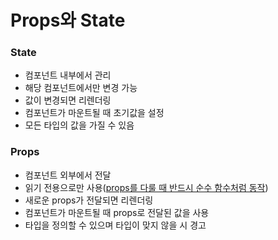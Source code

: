 # Props와 State

### State
- 컴포넌트 내부에서 관리
- 해당 컴포넌트에서만 변경 가능
- 값이 변경되면 리렌더링
- 컴포넌트가 마운트될 때 초기값을 설정
- 모든 타입의 값을 가질 수 있음

### Props
- 컴포넌트 외부에서 전달
- 읽기 전용으로만 사용([props를 다룰 때 반드시 순수 함수처럼 동작](https://ko.reactjs.org/docs/components-and-props.html#gatsby-focus-wrapper))
- 새로운 props가 전달되면 리렌더링
- 컴포넌트가 마운트될 때 props로 전달된 값을 사용
- 타입을 정의할 수 있으며 타입이 맞지 않을 시 경고

